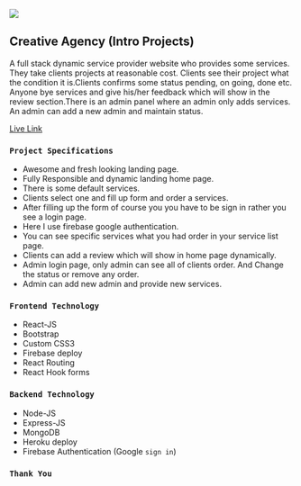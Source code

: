 ![](https://i.ibb.co/d5y1Vfm/logo.png) 

## Creative Agency (Intro Projects)

A full stack dynamic service provider website who provides some services. They take clients projects at reasonable cost. Clients see their project what the condition it is.Clients confirms some status pending, on going, done etc. Anyone bye services and give his/her feedback which will show in the review section.There is an admin panel where an admin only adds services. An admin can add a new admin and maintain status. 

[Live Link](https://creative-agency-17.web.app/) 

### `Project Specifications`
- Awesome and fresh looking landing page. 
- Fully Responsible and dynamic landing home page. 
- There is some default services.
- Clients select one and fill up form and order a services.
- After filling up the form of course you you have to be sign in rather you see a login page. 
- Here I use firebase google authentication. 
- You can see specific services what you had order in your service list page. 
- Clients can add a review which will show in home page dynamically.
- Admin login page, only admin can see all of clients order. And Change the status or remove any order. 
- Admin can add new admin and provide new services. 

### `Frontend Technology` 
- React-JS 
- Bootstrap  
- Custom CSS3 
- Firebase deploy 
- React Routing 
- React Hook forms  

### `Backend Technology`
- Node-JS 
- Express-JS 
- MongoDB 
- Heroku deploy 
- Firebase Authentication (Google `sign in`) 


### `Thank You`
